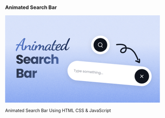 ### Animated Search Bar

![alt text](https://github.com/brianondemand/Animated-Search-Bar/blob/main/animated-search-bar/preview.png)

Animated Search Bar Using HTML CSS &amp; JavaScript
